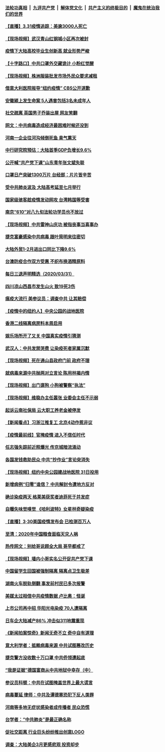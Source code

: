 

####  [法轮功真相](../../../../basic/blob/master/README.md?t=03312132) &nbsp;|&nbsp; [九评共产党](../../../../9ping.md/blob/master/README.md?t=03312132) &nbsp;|&nbsp; [解体党文化](../../../../jtdwh.md/blob/master/README.md?t=03312132)  &nbsp;|&nbsp; [共产主义的终极目的](../../../../gczydzjmd.md/blob/master/README.md?t=03312132) &nbsp;|&nbsp; [魔鬼在统治我们的世界](../../../../mgztzwmdsj.md/blob/master/README.md?t=03312132) 

#### [【直播】3.31疫情追踪：美逾3000人死亡](../pages/nsc413/n11991737.md?t=03312132) 

#### [【现场视频】武汉青山红钢城小区再次被封](../pages/nsc413/n11991723.md?t=03312132) 


#### [疫情下大陆高校毕业生创新高 就业形势严峻](../pages/nsc413/n11991524.md?t=03312132) 

#### [【十字路口】中共口罩外交藏诡计 小粉红觉醒](../pages/nsc413/n11990178.md?t=03312132) 

#### [【现场视频】株洲服装批发市场外民众要求减租](../pages/nsc413/n11991617.md?t=03312132) 

#### [借意大利医院报导“纽约疫情” CBS公开道歉](../pages/nsc413/n11991622.md?t=03312132) 

#### [安徽颍上发生命案 5人遇害包括3名未成年人](../pages/nsc413/n11991495.md?t=03312132) 

#### [社交疏离 英国男子乔装出屋 网友笑翻](../pages/nsc413/n11991216.md?t=03312132) 

#### [网文：中共病毒造成经济最困难时候还没到](../pages/nsc413/n11991196.md?t=03312132) 

#### [河南一企业往河沟倾倒死鱼 臭气熏天](../pages/nsc413/n11991205.md?t=03312132) 

#### [中行研究院预估：大陆首季GDP负增长9.6%](../pages/nsc413/n11990492.md?t=03312132) 

#### [公开喊“共产党下课”山东青年张文斌失联](../pages/nsc413/n11990026.md?t=03312132) 

#### [口罩日产突破1300万片 台经部：片片皆辛苦](../pages/nsc413/n11990936.md?t=03312132) 

#### [受中共肺炎波及 大陆高考延至七月举行](../pages/nsc413/n11990595.md?t=03312132) 

#### [国家级骇客趁疫情发动网攻 台湾韩国等受害](../pages/nsc413/n11990414.md?t=03312132) 

#### [南京“610”对八九旬法轮功学员也不放过](../pages/nsc413/n11988971.md?t=03312132) 

#### [【现场视频】中共雷神山庆功 被指丧事当喜事办](../pages/nsc413/n11990410.md?t=03312132) 

#### [捷克富豪感染中共病毒 跟叶简明来往密切](../pages/nsc413/n11989480.md?t=03312132) 

#### [大陆外贸1-2月进出口同比下降9.6%](../pages/nsc413/n11990003.md?t=03312132) 

#### [台澳防疫合作双方受惠 不织布换酒精原料](../pages/nsc413/n11990288.md?t=03312132) 

#### [每日三退声明精选（2020/03/31）](../pages/nsc413/n11990542.md?t=03312132) 

#### [四川凉山西昌市发生山火 致19死3伤](../pages/nsc413/n11990386.md?t=03312132) 

#### [瘟疫大流行 美参议员：调查中共 让其赔偿](../pages/nsc413/n11989642.md?t=03312132) 

#### [【疫情中的纽约人】中央公园的战地医院](../pages/nsc413/n11990160.md?t=03312132) 

#### [香港二线隔离病房料本周启用](../pages/nsc413/n11990265.md?t=03312132) 

#### [娱乐场所开了又关 中国真实疫情引猜测](../pages/nsc413/n11989376.md?t=03312132) 

#### [武汉人：中共发禁哭费 让染疫死者家属沉默](../pages/nsc413/n11989866.md?t=03312132) 

#### [【现场视频】死在通山县政府门前 政府不理](../pages/nsc413/n11989961.md?t=03312132) 

#### [就病毒来源中共抛两对立言论 陈用林揭内情](../pages/nsc413/n11989843.md?t=03312132) 

#### [【现场视频】出门遛狗 小狗被警察“执法”](../pages/nsc413/n11989962.md?t=03312132) 

#### [【现场视频】维稳办主任嚣张 业委会主任不示弱](../pages/nsc413/n11989916.md?t=03312132) 

#### [起诉云南社保局 云大职工养老金被停发](../pages/nsc413/n11989695.md?t=03312132) 

#### [【新闻看点】习浙江推复工 北京4动作惹非议](../pages/nsc413/n11988950.md?t=03312132) 

#### [【疫情最前线】官掩疫情 进入不信任时代](../pages/nsc413/n11989861.md?t=03312132) 

#### [任志强失踪前近照爆光 传京城暗流涌动](../pages/nsc413/n11989814.md?t=03312132) 

#### [各国发钱救助民众 中共“抄作业”言论突消失](../pages/nsc413/n11989599.md?t=03312132) 

#### [【现场视频】纽约中央公园建战地医院 31日投用](../pages/nsc413/n11989760.md?t=03312132) 

#### [新增病例“归零”谁信？ 中共解封令遭地方反对](../pages/nsc413/n11989720.md?t=03312132) 

#### [确诊染疫两天 格莱美获奖者迪菲死于并发症](../pages/nsc413/n11989488.md?t=03312132) 

#### [自曝失味觉嗅觉 《哈利波特》女星林奇疑染疫](../pages/nsc413/n11989161.md?t=03312132) 

#### [【直播】3·30美国疫情发布会 已检测百万人](../pages/nsc413/n11989391.md?t=03312132) 

#### [至清：2020年中国粮食面临天灾人祸](../pages/nsc413/n11989613.md?t=03312132) 

#### [热传网文：别给哥说顾全大局 哥早都戒了](../pages/nsc413/n11989569.md?t=03312132) 

#### [【现场视频】墙内小哥实名公开促共产党下课](../pages/nsc413/n11989484.md?t=03312132) 

#### [中国留学生回国被强制隔离 隔离点卫生极差](../pages/nsc413/n11989489.md?t=03312132) 

#### [湖南火车脱轨侧翻 事发前村民已多次报警](../pages/nsc413/n11989490.md?t=03312132) 

#### [美媒太过相信中共疫情数据 卢比奥：怪诞](../pages/nsc413/n11988821.md?t=03312132) 

#### [上市公司再中招 华阳光电染疫 70人遭隔离](../pages/nsc413/n11989188.md?t=03312132) 

#### [日车企大陆减产86% 冲击似311地震重现](../pages/nsc413/n11989260.md?t=03312132) 

#### [《新闻拍案惊奇》新闻无奇不立 奇中自有道理](../pages/nsc413/n11989310.md?t=03312132) 

#### [意大利学者：抵赖病毒来源 中共试图篡改历史](../pages/nsc413/n11988966.md?t=03312132) 

#### [捷克警方没收数十万口罩 中共侨领遭起底](../pages/nsc413/n11989098.md?t=03312132) 

#### [“我是证据”德国富商从中共地狱中幸存（中）](../pages/nsc413/n11985921.md?t=03312132) 

#### [参议员科顿：中共在试图掩盖世界上最大谎言](../pages/nsc413/n11989131.md?t=03312132) 

#### [病毒蔓延 律师：中共及谭德塞恐犯下反人类罪](../pages/nsc413/n11988555.md?t=03312132) 

#### [河南等多地无症状感染者成传播者 民众恐慌](../pages/nsc413/n11989077.md?t=03312132) 

#### [台学者：“中共肺炎”是最正确名称](../pages/nsc413/n11988512.md?t=03312132) 

#### [促社交距离 行业巨头纷纷推出创意LOGO](../pages/nsc413/n11988958.md?t=03312132) 

#### [调查：大陆美企3月更感悲观 投资却步](../pages/nsc413/n11988789.md?t=03312132) 

